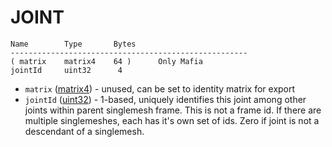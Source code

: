 # JOINT
    
    Name        Type       Bytes
    -----------------------------------------------------
    ( matrix    matrix4    64 )      Only Mafia
    jointId     uint32      4


- `matrix` ([matrix4](types.md#matrix4)) - unused, can be set to identity matrix for export
- `jointId` ([uint32](types.md)) - 1-based, uniquely identifies this joint among other joints within parent singlemesh frame. This is not a frame id. If there are multiple singlemeshes, each has it's own set of ids. Zero if joint is not a descendant of a singlemesh.

